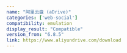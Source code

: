 ```yaml
---
name: "阿里云盘 (aDrive)"
categories: ['web-social']
compatibility: emulation
display_result: "Compatible"
version_from: "6.8.5"
link: https://www.aliyundrive.com/download
---
```

